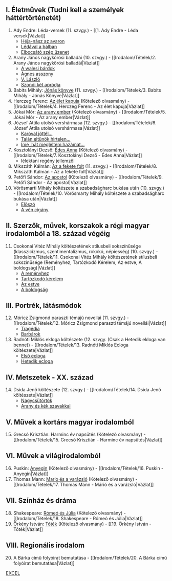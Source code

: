 ## I. Életművek (Tudni kell a személyek háttértörténetét)

1. Ady Endre: Léda-versek (11. szvgy.) - [[1. Ady Endre - Léda versek|Vázlat]]
	- [Héja-nász az avaron](https://www.nkp.hu/tankonyv/irodalom_11_szoveggyujtemeny_nat2020/lecke_04_002?w=Héja-nász%20az%20avaron#section-76993480904)
	- [Lédával a bálban](https://www.nkp.hu/tankonyv/irodalom_11_szoveggyujtemeny_nat2020/lecke_04_002?w=Lédával%20a%20bálban#section-76993480914)
	- [Elbocsátó szép üzenet](https://www.nkp.hu/tankonyv/irodalom_11_szoveggyujtemeny_nat2020/lecke_04_002?w=Elbocsátó%20szép%20üzenet#section-76993480918)
2. Arany János nagykőrösi balladái (10. szvgy.) - [[Irodalom/Tételek/2. Arany János nagykőrösi balladái|Vázlat]]
	- [A walesi bárdok](https://www.nkp.hu/tankonyv/irodalom_11_szoveggyujtemeny_nat2020/lecke_03_001?w=A%20walesi%20bárdok#section-76921819985)
	- [Ágnes asszony](https://www.nkp.hu/tankonyv/irodalom_11_szoveggyujtemeny_nat2020/lecke_03_001?w=Ágnes%20asszony#section-76921819982)
	- [V. László](https://www.nkp.hu/tankonyv/irodalom_11_szoveggyujtemeny_nat2020/lecke_03_001?w=V.%20László#section-76921819983)
	- [Szondi két apródja](https://nat2012.nkp.hu/tankonyv/irodalom_11_szoveggyujtemeny/lecke_01_002)
3. Babits Mihály: [Jónás könyve](https://www.nkp.hu/tankonyv/irodalom_11_szoveggyujtemeny_nat2020/lecke_04_003?w=Jónás%20könyve#section-76993530624) (11. szvgy.) - [[Irodalom/Tételek/3. Babits Mihály - Jónás Könyve|Vázlat]]
4. Herczeg Ferenc: [Az élet kapuja](https://mek.oszk.hu/02500/02523/02523.htm) (Kötelező olvasmány) - [[Irodalom/Tételek/4. Herczeg Ferenc - Az élet kapuja|Vázlat]]
5. Jókai Mór: [Az arany ember](https://mek.oszk.hu/00600/00688/html/index.htm) (Kötelező olvasmány) - [[Irodalom/Tételek/5. Jókai Mór - Az arany ember|Vázlat]]
6. József Attila utolsó vershármasa (12. szvgy.) - [[Irodalom/Tételek/6. József Attila utolsó vershármasa|Vázlat]]
	- [Karóval jöttél...](https://www.nkp.hu/tankonyv/irodalom_12_szoveggyujtemeny_nat2020/lecke_03_007?w=(Karóval%20jöttél...)#section-93691519300)
	- [Talán eltünök hirtelen...](https://www.arcanum.com/hu/online-kiadvanyok/Verstar-verstar-otven-kolto-osszes-verse-2/jozsef-attila-1EE20/versek-1EE25/1937-1FC5C/talan-eltunok-hirtelen-1FDE1/)
	- [Ime, hát megleltem hazámat...](https://www.arcanum.com/hu/online-kiadvanyok/Verstar-verstar-otven-kolto-osszes-verse-2/jozsef-attila-1EE20/versek-1EE25/1937-1FC5C/ime-hat-megleltem-hazamat-1FDF2/)
7. Kosztolányi Dezső: [Édes Anna](https://mek.oszk.hu/04700/04772/04772.htm) (Kötelező olvasmány) - [[Irodalom/Tételek/7. Kosztolányi Dezső - Édes Anna|Vázlat]]
	- lélektani regény jellemzői
8. Mikszáth Kálmán: [Az a fekete folt](https://www.nkp.hu/tankonyv/irodalom_11_szoveggyujtemeny_nat2020/lecke_03_002?w=Az%20a%20fekete%20folt#section-76990868898) (11. szvgy.) - [[Irodalom/Tételek/8. Mikszáth Kálmán - Az a fekete folt|Vázlat]]
9. Petőfi Sándor: [Az apostol](https://www.arcanum.com/hu/online-kiadvanyok/Verstar-verstar-otven-kolto-osszes-verse-2/petofi-sandor-DFB2/1848-F625/az-apostol-F9A0/) (Kötelező olvasmány) - [[Irodalom/Tételek/9. Petőfi Sándor - Az apostol|Vázlat]]
10. Vörösmarti Mihály költészete a szabadságharc bukása után (10. szvgy.) - [[Irodalom/Tételek/10. Vörösmarty Mihály költészete a szabadságharc bukása után|Vázlat]]
	- [Előszó](https://www.nkp.hu/tankonyv/irodalom_10_szoveggyujtemeny_nat2020/lecke_07_001?w=Előszó#section-62731123976)
	- [A vén cigány](https://www.nkp.hu/tankonyv/irodalom_10_szoveggyujtemeny_nat2020/lecke_07_001?w=A%20vén%20cigány#section-62731123977)

## II. Szerzők, művek, korszakok a régi magyar irodalomból a 18. század végéig

11. Csokonai Vitéz Mihály költészetének stílusbeli sokszínűsége (klasszicizmus, szentimentalizmus, rokokó, népiesség) (10. szvgy.) - [[Irodalom/Tételek/11. Csokonai Vitéz Mihály költészetének stílusbeli sokszínűsége (Reményhez, Tartózkodó Kérelem, Az estve, A boldogság)|Vázlat]]
	- [A reményhez](https://www.nkp.hu/tankonyv/irodalom_10_szoveggyujtemeny_nat2020/lecke_04_003?w=A%20reményhez#section-62728497260)
	- [Tartózkodó kérelem](https://www.nkp.hu/tankonyv/irodalom_10_szoveggyujtemeny_nat2020/lecke_04_003?w=Tartózkodó%20kérelem#section-62728497258)
	- [Az estve](https://www.nkp.hu/tankonyv/irodalom_10_szoveggyujtemeny_nat2020/lecke_04_003?w=Az%20estve#section-62727272442)
	- [A boldogság](https://www.nkp.hu/tankonyv/irodalom_10_szoveggyujtemeny_nat2020/lecke_04_003?w=A%20boldogság#section-62737700734)

## III. Portrék, látásmódok

12. Móricz Zsigmond paraszti témájú novellái (11. szvgy.) - [[Irodalom/Tételek/12. Móricz Zsigmond paraszti témájú novellái|Vázlat]]
	- [Tragédia](https://www.nkp.hu/tankonyv/irodalom_11_szoveggyujtemeny_nat2020/lecke_04_005?w=Tragédia#section-80667749866)
	- [Barbárok](https://www.nkp.hu/tankonyv/irodalom_11_szoveggyujtemeny_nat2020/lecke_04_005?w=Barbárok#section-80667749867)
13. Radnóti Miklós ekloga költészete (12. szvgy. (Csak a Hetedik ekloga van benne)) - [[Irodalom/Tételek/13. Radnóti Miklós Ecloga költészete|Vázlat]]
	- [Első ecloga](https://www.arcanum.com/hu/online-kiadvanyok/Szoveggyujtemeny-szoveggyujtemeny-1/a-xx-szazad-irodalma-9C3D/radnoti-miklos-1909-1944-A5A2/versei-A5A3/elso-ecloga-A601/)
	- [Hetedik ecloga](https://www.arcanum.com/hu/online-kiadvanyok/Szoveggyujtemeny-szoveggyujtemeny-1/a-xx-szazad-irodalma-9C3D/radnoti-miklos-1909-1944-A5A2/versei-A5A3/hetedik-ecloga-A66D/)

## IV. Metszetek - XX. század

14. Dsida Jenő költészete (12. szvgy.) - [[Irodalom/Tételek/14. Dsida Jenő költészete|Vázlat]]
	- [Nagycsütörtök](https://www.nkp.hu/tankonyv/irodalom_12_szoveggyujtemeny_nat2020/lecke_03_003?w=Nagycsütörtök#section-93691410312)
	- [Arany és kék szavakkal](https://www.nkp.hu/tankonyv/irodalom_12_szoveggyujtemeny_nat2020/lecke_03_003?w=Arany%20és%20kék%20szavakkal#section-93691410313)

## V. Művek a kortárs magyar irodalomból

15. Grecsó Krisztián: Harminc év napsütés (Kötelező olvasmány) - [[Irodalom/Tételek/15. Grecsó Krisztián - Harminc év napsütés|Vázlat]]

## VI. Művek a világirodalomból

16. Puskin: [Anyegin](https://mek.oszk.hu/00400/00467/00467.htm) (Kötelező olvasmány) - [[Irodalom/Tételek/16. Puskin - Anyegin|Vázlat]]
17. Thomas Mann: [Mario és a varázsló](https://mek.oszk.hu/00400/00438/00438.htm) (Kötelező olvasmány) - [[Irodalom/Tételek/17. Thomas Mann - Márió és a varázsló|Vázlat]]

## VII. Színház és dráma

18. Shakespeare: [Rómeó és Júlia](https://mek.oszk.hu/00400/00492/00492.htm) (Kötelező olvasmány) - [[Irodalom/Tételek/18. Shakespeare - Rómeó és Júlia|Vázlat]]
19. Örkény István: [Tóték](https://mek.oszk.hu/06300/06350/06350.htm) (Kötelező olvasmány) - [[19. Örkény István - Tóték|Vázlat]]

## VIII. Regionális irodalom

20. A Bárka című folyóirat bemutatása - [[Irodalom/Tételek/20. A Bárka című folyóirat bemutatása|Vázlat]]


[EXCEL](https://docs.google.com/spreadsheets/d/1K5xwfsoG6ySl_b9XUyrsScRTrm6zf2jc0u6_GXfR5hM/edit#gid=0)
